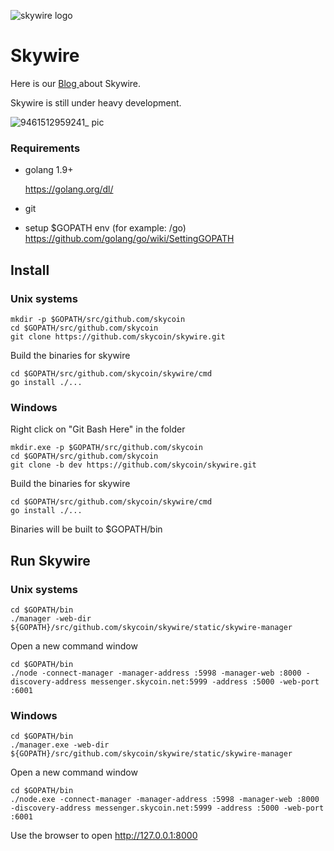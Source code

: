 ![skywire logo](https://user-images.githubusercontent.com/26845312/32426764-3495e3d8-c282-11e7-8fe8-8e60e90cb906.png)

# Skywire

Here is our [Blog ](https://blog.skycoin.net/tags/skywire/) about Skywire.

Skywire is still under heavy development. 

![9461512959241_ pic](https://user-images.githubusercontent.com/1639632/33813339-fdcefb4e-de5d-11e7-867b-06b7d3f79be2.jpg)

### Requirements

* golang 1.9+

  https://golang.org/dl/

* git

* setup $GOPATH env (for example: /go)
  https://github.com/golang/go/wiki/SettingGOPATH
## Install 
### Unix systems

```
mkdir -p $GOPATH/src/github.com/skycoin
cd $GOPATH/src/github.com/skycoin
git clone https://github.com/skycoin/skywire.git
```

Build the binaries for skywire
```
cd $GOPATH/src/github.com/skycoin/skywire/cmd
go install ./...
```

### Windows

Right click on "Git Bash Here" in the folder
```
mkdir.exe -p $GOPATH/src/github.com/skycoin
cd $GOPATH/src/github.com/skycoin
git clone -b dev https://github.com/skycoin/skywire.git
```

Build the binaries for skywire
```
cd $GOPATH/src/github.com/skycoin/skywire/cmd
go install ./...
```

Binaries will be built to $GOPATH/bin


## Run Skywire

### Unix systems
```
cd $GOPATH/bin
./manager -web-dir ${GOPATH}/src/github.com/skycoin/skywire/static/skywire-manager
```

Open a new command window

```
cd $GOPATH/bin
./node -connect-manager -manager-address :5998 -manager-web :8000 -discovery-address messenger.skycoin.net:5999 -address :5000 -web-port :6001
```
### Windows

```
cd $GOPATH/bin
./manager.exe -web-dir ${GOPATH}/src/github.com/skycoin/skywire/static/skywire-manager
```

Open a new command window

```
cd $GOPATH/bin
./node.exe -connect-manager -manager-address :5998 -manager-web :8000 -discovery-address messenger.skycoin.net:5999 -address :5000 -web-port :6001
```
Use the browser to open http://127.0.0.1:8000



